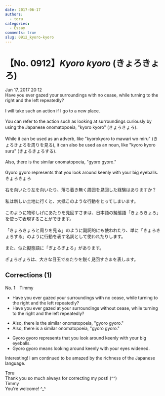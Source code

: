```yaml
---
date: 2017-06-17
authors:
  - toru
categories:
  - Essay
comments: true
slug: 0912_kyoro-kyoro
---
```


# 【No. 0912】<strong><em>Kyoro kyoro</strong></em> (きょろきょろ)
<div class="date">Jun 17, 2017 20:12</div>
<div id="post"><div id="body_show_ori">
Have you ever gazed your surroundings with no cease, while turning to the right and the left repeatedly?<br/><br/>I will take such an action if I go to a new place.<br/><br/>You can refer to the action such as looking at surroundings curiously by using the Japanese onomatopoeia, "kyoro kyoro" (きょろきょろ). <br/><br/>While it can be used as an adverb, like "kyorokyoro to mawari wo miru" (きょろきょろを周りを見る), it can also be used as an noun, like "kyoro kyoro suru" (きょろきょろする).<br/><br/>Also, there is the similar onomatopoeia, "gyoro gyoro."<br/><br/>Gyoro gyoro represents that you look around keenly with your big eyeballs.
</div></div>

<!-- more -->

<div id="post_ja"><div id="body_show_mo">
きょろきょろ<br/><br/>右を向いたり左を向いたり、落ち着き無く周囲を見回した経験はありますか？<br/><br/>私は新しい土地に行くと、大抵このような行動をとってしまいます。<br/><br/>このように物珍しげにあたりを見回すさまは、日本語の擬態語「きょろきょろ」を使って表現することができます。<br/><br/>「きょろきょろと周りを見る」のように副詞的にも使われたり、単に「きょろきょろする」のように行動を表す名詞として使われたりします。<br/><br/>また、似た擬態語に「ぎょろぎょろ」があります。<br/><br/>ぎょろぎょろは、大きな目玉であたりを鋭く見回すさまを表します。
</div></div>

## Corrections (1)
<div id="block"><div class="first_name"> No. 1　<span class="just_name">Timmy</span></div><div id="block2">
<ul class="correction_field">
<li class="incorrect">Have you ever gazed your surroundings with no cease, while turning to the right and the left repeatedly?</li>
<li class="corrected correct">
Have you ever gazed <span class="f_blue">at</span> your surroundings with<span class="f_blue">out</span> cease, while turning to the right and the left repeatedly?
</li>
</ul>
<ul class="correction_field">
<li class="incorrect">Also, there is the similar onomatopoeia, "gyoro gyoro."</li>
<li class="corrected correct">
Also, there is <span class="f_blue">a</span> similar onomatopoeia, "gyoro gyoro."
</li>
</ul>
<ul class="correction_field">
<li class="incorrect">Gyoro gyoro represents that you look around keenly with your big eyeballs.</li>
<li class="corrected correct">
Gyoro gyoro <span class="f_blue">means </span>look<span class="f_blue">ing</span> around keenly with your eyes <span class="f_blue">widened</span>.
</li>
</ul>
<p class="comment_small">
 Interesting! I am continued to be amazed by the richness of the Japanese language.
</p>

</div><div class="name"><span class="just_name">Toru</span><br>
Thank you so much always for correcting my post! (^^)
</div>
<div class="name"><span class="just_name">Timmy</span><br>
You're welcome! ^_^
</div>
</div>

